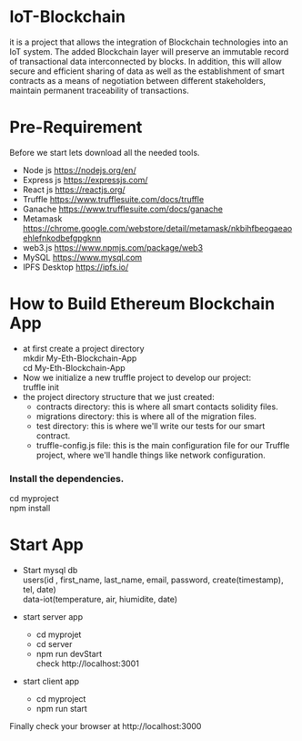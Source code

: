 # IoT-Blockchain
it is a project that allows the integration of Blockchain technologies into an IoT system. The added Blockchain layer will preserve an immutable record of transactional data interconnected by blocks. In addition, this will allow secure and efficient sharing of data as well as the establishment of smart contracts as a means of negotiation between different stakeholders, maintain permanent traceability of transactions.
# Pre-Requirement
Before we start lets download all the needed tools.

* Node js https://nodejs.org/en/
* Express js https://expressjs.com/
* React js https://reactjs.org/
* Truffle https://www.trufflesuite.com/docs/truffle
* Ganache https://www.trufflesuite.com/docs/ganache
* Metamask https://chrome.google.com/webstore/detail/metamask/nkbihfbeogaeaoehlefnkodbefgpgknn
* web3.js https://www.npmjs.com/package/web3
* MySQL https://www.mysql.com
* IPFS Desktop https://ipfs.io/
# How to Build Ethereum Blockchain App
* at first create a project directory <br/>
     mkdir My-Eth-Blockchain-App <br/>
     cd My-Eth-Blockchain-App <br/>
 * Now we initialize a new truffle project to develop our project:<br/>
     truffle init
 * the project directory structure that we just created:
   * contracts directory: this is where all smart contacts solidity files.
   * migrations directory: this is where all of the migration files.
   * test directory: this is where we'll write our tests for our smart contract.
   * truffle-config.js file: this is the main configuration file for our Truffle project, where we'll handle things like network configuration.

### Install the dependencies.

cd myproject <br/>
npm install <br/>

# Start App

* Start mysql db <br/>
users(id , first_name, last_name, email, password, create(timestamp), tel, date) <br/>
data-iot(temperature, air, hiumidite, date) <br/>
* start server app

  * cd myprojet <br/>
  * cd server <br/>
  * npm run devStart<br/>
  check  http://localhost:3001

* start client app

  * cd myproject <br/>
  * npm run start


Finally check your browser at http://localhost:3000


